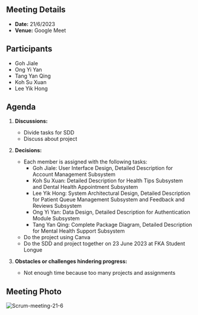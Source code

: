 ## Meeting Details
- **Date:** 21/6/2023
- **Venue:** Google Meet

## Participants
- Goh Jiale
- Ong Yi Yan
- Tang Yan Qing
- Koh Su Xuan
- Lee Yik Hong

## Agenda
1. **Discussions:**
   - Divide tasks for SDD
   - Discuss about project
   
2. **Decisions:**
   - Each member is assigned with the following tasks:
       - Goh Jiale: User Interface Design, Detailed Description for Account Management Subsystem
       - Koh Su Xuan: Detailed Description for Health Tips Subsystem and Dental Health Appointment Subsystem  
       - Lee Yik Hong: System Architectural Design, Detailed Description for Patient Queue Management Subsystem and Feedback and Reviews Subsystem
       - Ong Yi Yan: Data Design, Detailed Description for Authentication Module Subsystem
       - Tang Yan Qing: Complete Package Diagram, Detailed Description for Mental Health Support Subsystem  
   - Do the project using Canva 
   - Do the SDD and project together on 23 June 2023 at FKA Student Longue
   
4. **Obstacles or challenges hindering progress:**
   - Not enough time because too many projects and assignments

## Meeting Photo
![Scrum-meeting-21-6](https://github.com/drshahizan/software-engineering/assets/128120717/ee601424-67d2-450f-ac8c-2bcce8fb8edf)

